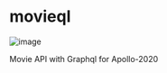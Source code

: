 # movieql
![image](https://user-images.githubusercontent.com/20225380/122685626-95a40f00-d247-11eb-86f4-2e02277b0fc7.png)

Movie API with Graphql for Apollo-2020
